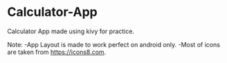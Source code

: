# Calculator-App
Calculator App made using kivy for practice.

Note: -App Layout is made to work perfect on android only.
      -Most of icons are taken from https://icons8.com.
